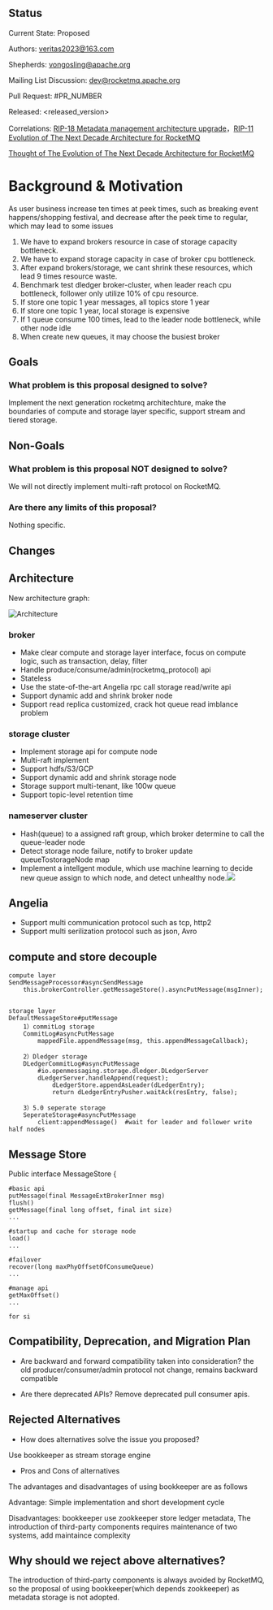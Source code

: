 
## Status
Current State: Proposed 

Authors: veritas2023@163.com 

Shepherds: vongosling@apache.org

Mailing List Discussion: dev@rocketmq.apache.org

Pull Request: #PR_NUMBER

Released: <released_version>   

Correlations: [RIP-18 Metadata management architecture upgrade](https://github.com/apache/rocketmq/wiki/RIP-18-Metadata-management-architecture-upgrade)，[RIP-11 Evolution of The Next Decade Architecture for RocketMQ](https://github.com/apache/rocketmq/wiki/RIP-11-Evolution-of-The-Next-Decade-Architecture-for-RocketMQ)

[Thought of The Evolution of The Next Decade Architecture for RocketMQ](https://lists.apache.org/thread.html/83a0411c25868a3bc8acf949c8489604a02b76498ded0219959b7912%40%3Cdev.rocketmq.apache.org%3E)

# Background & Motivation

As user business increase ten times at peek times, such as breaking event happens/shopping festival, and decrease after the peek time to regular, which may lead to some issues

1. We have to expand brokers resource in case of storage capacity bottleneck.
2. We have to expand storage capacity in case of broker cpu bottleneck.
3. After expand brokers/storage, we cant shrink these resources, which lead 9 times resource waste.
4. Benchmark test dledger broker-cluster, when leader reach cpu bottleneck, follower only utilize 10% of cpu resource.
5. If store one topic 1 year messages, all topics store 1 year
6. If store one topic 1 year, local storage is expensive
7. If 1 queue consume 100 times, lead to the leader node bottleneck, while other node idle
8. When create new queues, it may choose the busiest broker

## Goals

### What problem is this proposal designed to solve?

Implement the next generation rocketmq architechture, make the boundaries of compute and storage layer specific, support stream and tiered storage.


## Non-Goals

### What problem is this proposal NOT designed to solve?

We will not directly implement multi-raft protocol on RocketMQ.

### Are there any limits of this proposal?

Nothing specific.

## Changes

## Architecture

New architecture graph: 


![Architecture](https://z3.ax1x.com/2021/04/23/cOJk5R.png)



### broker
* Make clear compute and storage layer interface, focus on compute logic, such as transaction, delay, filter
* Handle produce/consume/admin(rocketmq_protocol) api
* Stateless
* Use the state-of-the-art Angelia rpc call storage read/write api
* Support dynamic add and shrink broker node
* Support read replica customized, crack hot queue read imblance problem

### storage cluster
* Implement storage api for compute node
* Multi-raft implement
* Support hdfs/S3/GCP
* Support dynamic add and shrink storage node
* Storage support multi-tenant, like 100w queue
* Support topic-level retention time

### nameserver cluster
* Hash(queue) to a assigned raft group, which broker determine to call the queue-leader node
* Detect storage node failure, notify to broker update queueTostorageNode map 
* Implement a intellgent module, which use machine learning to decide new queue assign to which node, and detect unhealthy node.![](https://)

## Angelia

* Support multi communication protocol such as tcp, http2
* Support multi serilization protocol such as json, Avro


## compute and store decouple
```
compute layer
SendMessageProcessor#asyncSendMessage
    this.brokerController.getMessageStore().asyncPutMessage(msgInner);


storage layer
DefaultMessageStore#putMessage
    1）commitLog storage
	CommitLog#asyncPutMessage
		mappedFile.appendMessage(msg, this.appendMessageCallback);

    2）Dledger storage
    DLedgerCommitLog#asyncPutMessage
        #io.openmessaging.storage.dledger.DLedgerServer
        dLedgerServer.handleAppend(request);         
            dLedgerStore.appendAsLeader(dLedgerEntry);
            return dLedgerEntryPusher.waitAck(resEntry, false);
    
    3）5.0 seperate storage
    SeperateStorage#asyncPutMessage
        client:appendMessage()  #wait for leader and follower write half nodes
```

## Message Store
Public interface MessageStore {

```
#basic api
putMessage(final MessageExtBrokerInner msg)
flush()
getMessage(final long offset, final int size)
...

#startup and cache for storage node
load()
...

#failover
recover(long maxPhyOffsetOfConsumeQueue)
...

#manage api
getMaxOffset()
...

for si
```

## Compatibility, Deprecation, and Migration Plan
* Are backward and forward compatibility taken into consideration?
the old producer/consumer/admin protocol not change, remains backward compatible

* Are there deprecated APIs?
Remove deprecated pull consumer apis.


## Rejected Alternatives
* How does alternatives solve the issue you proposed?

Use bookkeeper as stream storage engine

* Pros and Cons of alternatives

The advantages and disadvantages of using bookkeeper are as follows

Advantage: Simple implementation and short development cycle

Disadvantages: bookkeeper use zookkeeper store ledger metadata,  The introduction of third-party components requires maintenance of two systems, add maintaince complexity

## Why should we reject above alternatives?

The introduction of third-party components is always avoided by RocketMQ, so the proposal of using bookkeeper(which depends zookkeeper) as metadata storage is not adopted.
